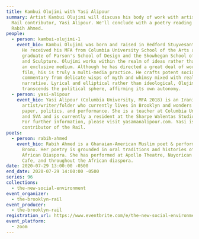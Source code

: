 ```yaml
---
title: Kambui Olujimi with Yasi Alipour
summary: Artist Kambui Olujimi will discuss his body of work with artist and
  Rail contributor, Yasi Alipour. We'll conclude with a poetry reading from
  Rabih Ahmed.
people:
  - person: kambui-olujimi-1
    event_bio: Kambui Olujimi was born and raised in Bedford Stuyvesant, Brooklyn.
      He received his MFA from Columbia University School of the Arts and is a
      graduate of Parson's School of Design and the Skowhegan School of Painting
      and Sculpture. Olujimi works within the realm of ideas rather than within
      an exclusive medium. Although he has directed a great deal of work in
      film, his is truly a multi-media practice. He crafts potent social
      commentary from delicate wisps of myth and whimsy mixed with real-world
      narrative. Lyrical and elliptical rather than ideological, Olujimi’s art
      transcends the political sphere, affirming its own autonomy.
  - person: yasi-alipour
    event_bio: Yasi Alipour (Columbia University, MFA 2018) is an Iranian
      artist/writer/folder who currently lives in Brooklyn and wonders about
      paper, politics, and performance. She is a teacher at Columbia University
      and SVA and is currently a resident at the Sharpe Walentas Studio program.
      For further information, please visit yasamanalipour.com. Yasi is also a
      contributor of the Rail.
poets:
  - person: rabih-ahmed
    event_bio: Rabih Ahmed is a Ghanaian-American Muslim poet & performer from The
      Bronx. Her poetry is grounded in oral traditions and histories of the
      African Diaspora. She has performed at Apollo Theatre, Nuyorican Poets
      Cafe, and throughout the African diaspora.
date: 2020-07-29 13:00:00 -0500
end_date: 2020-07-29 14:00:00 -0500
series: 96
collections:
  - the-new-social-environment
event_organizer:
  - the-brooklyn-rail
event_producer:
  - the-brooklyn-rail
registration_url: https://www.eventbrite.com/e/the-new-social-environment-96-kambui-olujimi-tickets-114527348382
event_platform:
  - zoom
---
```

